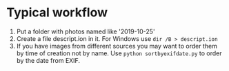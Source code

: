 Typical workflow
================

1. Put a folder with photos named like '2019-10-25'
2. Create a file descript.ion in it. For Windows use `dir /B > descript.ion`
3. If you have images from different sources you may want to order them by time of creation not by name. Use `python sortbyexifdate.py` to order by the date from EXIF.
